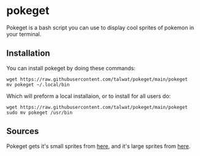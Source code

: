pokeget
===

Pokeget is a bash script you can use to display cool sprites of pokemon in your terminal.

## Installation
You can install pokeget by doing these commands:
```
wget https://raw.githubusercontent.com/talwat/pokeget/main/pokeget
mv pokeget ~/.local/bin
```
Which will preform a local installaion, or to install for all users do:
```
wget https://raw.githubusercontent.com/talwat/pokeget/main/pokeget
sudo mv pokeget /usr/bin
```

## Sources
Pokeget gets it's small sprites from [here](https://gitlab.com/phoneybadger/pokemon-colorscripts/), and it's large sprites from [here](https://github.com/shinya/pokemon-terminal-art).
